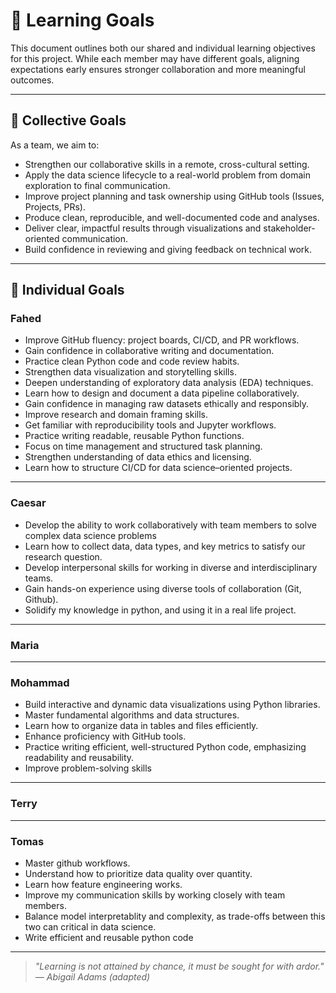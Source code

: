 # 🎯 Learning Goals

This document outlines both our shared and individual learning
objectives for this project. While each member may have different goals,
aligning expectations early ensures stronger collaboration and more meaningful outcomes.

---

## 🤝 Collective Goals

As a team, we aim to:

- Strengthen our collaborative skills in a remote, cross-cultural setting.
- Apply the data science lifecycle to a real-world problem
from domain exploration to final communication.
- Improve project planning and task ownership using
GitHub tools (Issues, Projects, PRs).
- Produce clean, reproducible, and well-documented code and analyses.
- Deliver clear, impactful results through visualizations and
stakeholder-oriented communication.
- Build confidence in reviewing and giving feedback on technical work.

---

## 👤 Individual Goals

### **Fahed**

- Improve GitHub fluency: project boards, CI/CD, and PR workflows.
- Gain confidence in collaborative writing and documentation.
- Practice clean Python code and code review habits.
- Strengthen data visualization and storytelling skills.
- Deepen understanding of exploratory data analysis (EDA) techniques.
- Learn how to design and document a data pipeline collaboratively.
- Gain confidence in managing raw datasets ethically and responsibly.
- Improve research and domain framing skills.
- Get familiar with reproducibility tools and Jupyter workflows.
- Practice writing readable, reusable Python functions.
- Focus on time management and structured task planning.
- Strengthen understanding of data ethics and licensing.
- Learn how to structure CI/CD for data science–oriented projects.

---

### **Caesar**

- Develop the ability to work collaboratively with
 team members to solve complex data science problems
- Learn how to collect data, data types, and key metrics
 to satisfy our research question.
- Develop interpersonal skills for working in diverse
 and interdisciplinary teams.
- Gain hands-on experience using diverse tools of collaboration
 (Git, Github).
- Solidify my knowledge in python, and using it in a real life
 project.

---

### **Maria**

---

### **Mohammad**

- Build interactive and dynamic data visualizations using Python libraries.
- Master fundamental algorithms and data structures.
- Learn how to organize data in tables and files efficiently.
- Enhance proficiency with GitHub tools.
- Practice writing efficient, well-structured Python code,
   emphasizing readability and reusability.
- Improve problem-solving skills

---

### **Terry**

---

### **Tomas**

- Master github workflows.
- Understand how to prioritize data quality over quantity.
- Learn how feature engineering works.
- Improve my communication skills by working closely with team members.
- Balance model interpretablity and complexity, as trade-offs between this two
   can critical in data science.
- Write efficient and reusable python code

---

> *"Learning is not attained by chance, it must be sought for with ardor."*  
> *— Abigail Adams (adapted)*  
